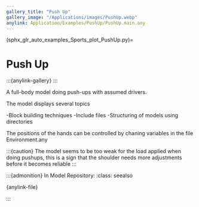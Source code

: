 ```yaml
---
gallery_title: "Push Up"
gallery_image: "/Applications/images/PushUp.webp"
anylink: Application/Examples/PushUp/PushUp.main.any
---
```


(sphx_glr_auto_examples_Sports_plot_PushUp.py)=

# Push Up

:::{anylink-gallery} 
:::

A full-body model doing push-ups with assumed drivers.


The model displays several topics

-Block building techniques
-Include files
-Structuring of models using directories

The positions of the hands can be controlled by chaning variables in the file
Environment.any

:::{caution}
The model seems to be too weak for the load applied when doing pushups, this
is a sign that the shoulder needs more adjustments before it becomes reliable
:::


:::{admonition} In Model Repository:
:class: seealso

{anylink-file}` `

:::
